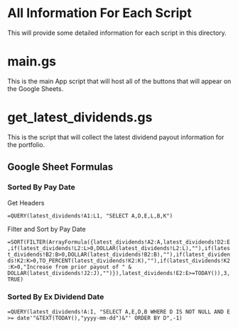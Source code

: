 # All Information For Each Script

This will provide some detailed information for each script in this directory.

# main.gs

This is the main App script that will host all of the buttons that will appear on the Google Sheets.


# get_latest_dividends.gs

This is the script that will collect the latest dividend payout information for the portfolio.

## Google Sheet Formulas

### Sorted By Pay Date

Get Headers

`=QUERY(latest_dividends!A1:L1, "SELECT A,D,E,L,B,K")`

Filter and Sort by Pay Date

`=SORT(FILTER(ArrayFormula({latest_dividends!A2:A,latest_dividends!D2:E,if(latest_dividends!L2:L>0,DOLLAR(latest_dividends!L2:L),""),if(latest_dividends!B2:B>0,DOLLAR(latest_dividends!B2:B),""),if(latest_dividends!K2:K>0,TO_PERCENT(latest_dividends!K2:K),""),if(latest_dividends!K2:K>0,"Increase from prior payout of " & DOLLAR(latest_dividends!J2:J),"")}),latest_dividends!E2:E>=TODAY()),3,TRUE)`

### Sorted By Ex Dividend Date

`=QUERY(latest_dividends!A:I, "SELECT A,E,D,B WHERE D IS NOT NULL AND E >= date'"&TEXT(TODAY(),"yyyy-mm-dd")&"' ORDER BY D",-1)`

